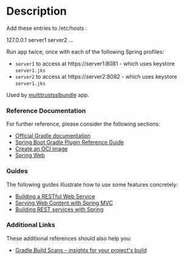# Description

Add these entries to /etc/hosts :

127.0.0.1 server1 server2 ...

Run app twice, once with each of the following Spring profiles:

- `server1` to access at https://server1:8081 - which uses keystore `server1.jks`
- `server2` to access at https://server2:8082 - which uses keystore `server1.jks`

Used by [multitrustsslbundle](https://github.com/sandipchitale/multitrustsslbundle) app.

### Reference Documentation
For further reference, please consider the following sections:

* [Official Gradle documentation](https://docs.gradle.org)
* [Spring Boot Gradle Plugin Reference Guide](https://docs.spring.io/spring-boot/docs/3.1.5/gradle-plugin/reference/html/)
* [Create an OCI image](https://docs.spring.io/spring-boot/docs/3.1.5/gradle-plugin/reference/html/#build-image)
* [Spring Web](https://docs.spring.io/spring-boot/docs/3.1.5/reference/htmlsingle/index.html#web)

### Guides
The following guides illustrate how to use some features concretely:

* [Building a RESTful Web Service](https://spring.io/guides/gs/rest-service/)
* [Serving Web Content with Spring MVC](https://spring.io/guides/gs/serving-web-content/)
* [Building REST services with Spring](https://spring.io/guides/tutorials/rest/)

### Additional Links
These additional references should also help you:

* [Gradle Build Scans – insights for your project's build](https://scans.gradle.com#gradle)

